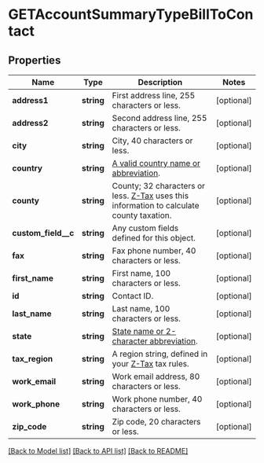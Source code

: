 # GETAccountSummaryTypeBillToContact

## Properties
Name | Type | Description | Notes
------------ | ------------- | ------------- | -------------
**address1** | **string** | First address line, 255 characters or less. | [optional] 
**address2** | **string** | Second address line, 255 characters or less. | [optional] 
**city** | **string** | City, 40 characters or less. | [optional] 
**country** | **string** | [A valid country name or abbreviation](https://knowledgecenter.zuora.com/DC_Developers/SOAP_API/J_Country%2C_State%2C_and_Province_Codes/A_Country_Names_and_Their_ISO_Codes). | [optional] 
**county** | **string** | County; 32 characters or less. [Z-Tax](https://knowledgecenter.zuora.com/CB_Billing/J_Billing_Operations/L_Taxes/A_Z-Tax) uses this information to calculate county taxation. | [optional] 
**custom_field__c** | **string** | Any custom fields defined for this object. | [optional] 
**fax** | **string** | Fax phone number, 40 characters or less. | [optional] 
**first_name** | **string** | First name, 100 characters or less. | [optional] 
**id** | **string** | Contact ID. | [optional] 
**last_name** | **string** | Last name, 100 characters or less. | [optional] 
**state** | **string** | [State name or 2-character abbreviation](https://knowledgecenter.zuora.com/DC_Developers/SOAP_API/J_Country%2C_State%2C_and_Province_Codes/B_State_Names_and_2-Digit_Codes). | [optional] 
**tax_region** | **string** | A region string, defined in your [Z-Tax](https://knowledgecenter.zuora.com/CB_Billing/J_Billing_Operations/L_Taxes/A_Z-Tax) tax rules. | [optional] 
**work_email** | **string** | Work email address, 80 characters or less. | [optional] 
**work_phone** | **string** | Work phone number, 40 characters or less. | [optional] 
**zip_code** | **string** | Zip code, 20 characters or less. | [optional] 

[[Back to Model list]](../README.md#documentation-for-models) [[Back to API list]](../README.md#documentation-for-api-endpoints) [[Back to README]](../README.md)


